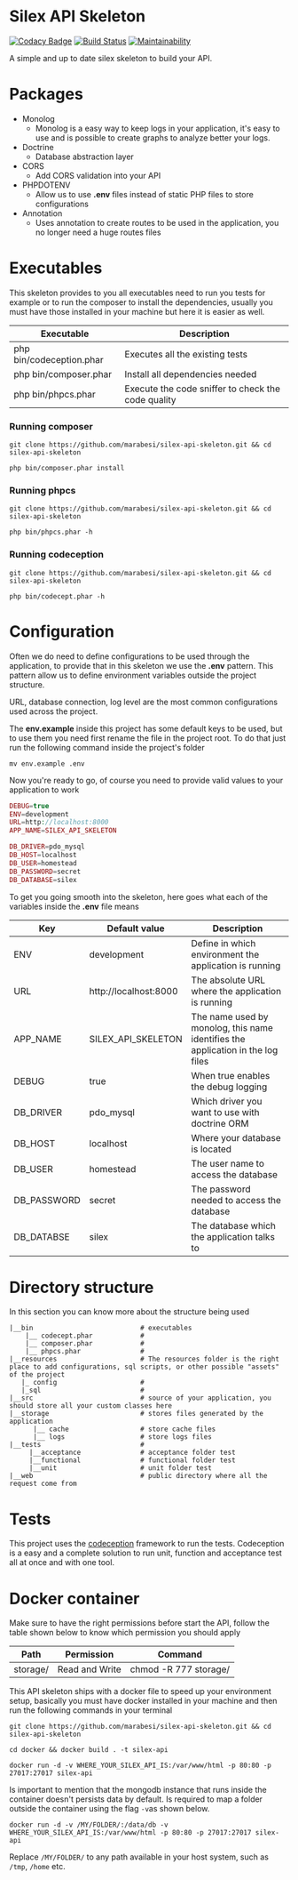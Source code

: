 # Silex API Skeleton

[![Codacy Badge](https://api.codacy.com/project/badge/Grade/57726bad38a349c1b01083c11706fb8f)](https://www.codacy.com/app/matheus-marabesi/silex-api-skeleton?utm_source=github.com&utm_medium=referral&utm_content=marabesi/silex-api-skeleton&utm_campaign=badger)
[![Build Status](https://travis-ci.org/marabesi/silex-api-skeleton.svg?branch=master)](https://travis-ci.org/marabesi/silex-api-skeleton)
[![Maintainability](https://api.codeclimate.com/v1/badges/f685b41f3dec57ee5af4/maintainability)](https://codeclimate.com/github/marabesi/silex-api-skeleton/maintainability)

A simple and up to date silex skeleton to build your API.

# Packages

- Monolog
  - Monolog is a easy way to keep logs in your application, it's easy to use and is possible to create graphs to analyze better your logs.
- Doctrine
  - Database abstraction layer
- CORS
  - Add CORS validation into your API
- PHPDOTENV
  - Allow us to use **.env** files instead of static PHP files to store configurations
- Annotation
  - Uses annotation to create routes to be used in the application, you no longer need 
    a huge routes files 

# Executables

This skeleton provides to you all executables need to run you tests for example or
to run the composer to install the dependencies, usually you must have those
installed in your machine but here it is easier as well.

|Executable|Description|
|----------|-----------|
|php bin/codeception.phar  |  Executes all the existing tests    |
|php bin/composer.phar  |  Install all dependencies needed |
|php bin/phpcs.phar  |   Execute the code sniffer to check the code quality   |

### Running composer

```shell
git clone https://github.com/marabesi/silex-api-skeleton.git && cd silex-api-skeleton

php bin/composer.phar install
```

### Running phpcs

```shell
git clone https://github.com/marabesi/silex-api-skeleton.git && cd silex-api-skeleton

php bin/phpcs.phar -h
```

### Running codeception

```shell
git clone https://github.com/marabesi/silex-api-skeleton.git && cd silex-api-skeleton

php bin/codecept.phar -h
```

# Configuration

Often we do need to define configurations to be used through the application,
to provide that in this skeleton we use the **.env** pattern. This pattern
allow us to define environment variables outside the project structure.

URL, database connection, log level are the most common configurations used
across the project.

The **env.example** inside this project has some default keys to be used, but to use them
you need first rename the file in the project root. To do that just run the following command
inside the project's folder

```shell
mv env.example .env
```

Now you're ready to go, of course you need to provide valid values to your application to work

```php
DEBUG=true
ENV=development
URL=http://localhost:8000
APP_NAME=SILEX_API_SKELETON

DB_DRIVER=pdo_mysql
DB_HOST=localhost
DB_USER=homestead
DB_PASSWORD=secret
DB_DATABASE=silex
```

To get you going smooth into the skeleton, here goes what each of the variables inside the **.env** file means

|Key|Default value|Description|
|---|-------------|-----------|
|ENV| development | Define in which environment the application is running |
|URL| http://localhost:8000 | The absolute URL where the application is running |
|APP_NAME| SILEX_API_SKELETON | The name used by monolog, this name identifies the application in the log files |
|DEBUG| true | When true enables the debug logging |
|DB_DRIVER| pdo_mysql | Which driver you want to use with doctrine ORM |
|DB_HOST| localhost | Where your database is located |
|DB_USER| homestead | The user name to access the database |
|DB_PASSWORD| secret| The password needed to access the database |
|DB_DATABSE| silex | The database which the application talks to |

# Directory structure

In this section you can know more about the structure being used

```shell
|__bin                           # executables
    |__ codecept.phar            #
    |__ composer.phar            #  
    |__ phpcs.phar               #
|__resources                     # The resources folder is the right place to add configurations, sql scripts, or other possible "assets" of the project            
   |_ config                     #
   |_sql                         #
|__src                           # source of your application, you should store all your custom classes here
|__storage                       # stores files generated by the application
      |__ cache                  # store cache files
      |__ logs                   # store logs files
|__tests                         #
     |__acceptance               # acceptance folder test
     |__functional               # functional folder test
     |__unit                     # unit folder test
|__web                           # public directory where all the request come from

```

# Tests

This project uses the [codeception](http://codeception.com/) framework to run the tests. Codeception is a easy
and a complete solution to run unit, function and acceptance test all at once and with one tool.


# Docker container

Make sure to have the right permissions before start the API, follow
the table shown below to know which permission you should apply

|Path|Permission|Command|
|---|-----------|-------|
|storage/| Read and Write | chmod -R 777 storage/|

This API skeleton ships with a docker file to speed up your environment setup, basically you must have
docker installed in your machine and then run the following commands in your terminal

```shell
git clone https://github.com/marabesi/silex-api-skeleton.git && cd silex-api-skeleton

cd docker && docker build . -t silex-api

docker run -d -v WHERE_YOUR_SILEX_API_IS:/var/www/html -p 80:80 -p 27017:27017 silex-api
```

Is important to mention that the mongodb instance that runs inside the container doesn't persists data by default. Is required to map a folder outside the container using the flag `-v`as shown below.

```shell
docker run -d -v /MY/FOLDER/:/data/db -v WHERE_YOUR_SILEX_API_IS:/var/www/html -p 80:80 -p 27017:27017 silex-api
```

Replace `/MY/FOLDER/` to any path available in your host system, such as `/tmp`, `/home` etc.


